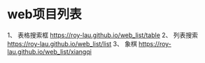 # web项目列表
1、 表格搜索框 https://roy-lau.github.io/web_list/table
2、 列表搜索  https://roy-lau.github.io/web_list/list
3、 象棋     https://roy-lau.github.io/web_list/xiangqi
